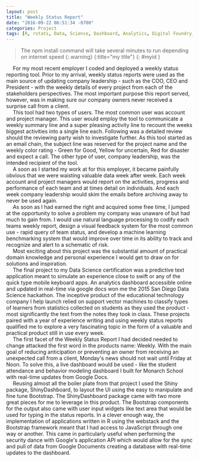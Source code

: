 ```yaml
---
layout: post
title: "Weekly Status Report"
date: "2016-09-22 06:51:34 -0700"
categories: Project
tags: [R, rstats, Data, Science, Dashboard, Analytics, Digital Foundry, Project, Product, Docker, Shiny, ShinyDashboard]
---
```



> The npm install command will take several minutes to run depending on internet speed
{:.warning}
{:title="my title"}
{: #myid }


&emsp; For my most recent employer I coded and deployed a weekly status reporting tool. Prior to my arrival, weekly status reports were used as the main source of updating company leadership - such as the COO, CEO and President - with the weekly details of every project from each of the stakeholders perspectives. The most important purpose this report served, however, was in making sure our company owners never received a surprise call from a client.  
&emsp; This tool had two types of users. The most common user was account and project manager. This user would employ the tool to communicate a weekly summary line and a super pleasing activity line to recount the weeks biggest activities into a single line each. Following was a detailed review should the reviewing party wish to investigate further. As this tool started as an email chain, the subject line was reserved for the project name and the weekly color rating - Green for Good, Yellow for uncertain, Red for disaster and expect a call. The other type of user, company leadership, was the intended recipient of the tool.  
&emsp; A soon as I started my work at for this employer, it became painfully obvious that we were waisting valuable data week after week. Each week account and project managers would report on the activities, progress and performance of each team and at times detail on individuals. And each week company leadership would skim the emails before archiving away to never be used again.  
&emsp; As soon as I had earned the right and acquired some free time, I jumped at the opportunity to solve a problem my company was unaware of but had much to gain from. I would use natural language processing to codify each teams weekly report, design a visual feedback system for the most common use - rapid query of team status, and develop a machine learning benchmarking system that would improve over time in its ability to track and recognize and alert to a schematic of risk.  
&emsp; Most exciting about this project was the substantial amount of practical domain knowledge and personal experience I would get to draw on for solutions and inspiration.  
&emsp; The final project to my Data Science certification was a predictive text application meant to simulate an experience close to swift or any of the quick type mobile keyboard apps. An analytics dashboard accessible online and updated in real-time via google docs won me the 2015 San Diego Data Science hackathon. The inceptive product of the educational technology company I help launch relied on support vector machines to classify types of learners from statistics collected on students as they used the product - most significantly the text from the notes they took in class. These projects paired with a year of experience writing and using weekly status reports qualified me to explore a very fascinating topic in the form of a valuable and practical product still in use every week.  
&emsp; The first facet of the Weekly Status Report I had decided needed to change attacked the first word in the products name: Weekly. With the main goal of reducing anticipation or preventing an owner from receiving an unexpected call from a client, Monday's news should not wait until Friday at Noon. To solve this, a live dashboard would be used - like the student attendance and behavior modeling dashboard I built for Monarch School with real-time updates from Google Docs.  
&emsp; Reusing almost all the boiler plate from that project I used the Shiny package, ShinyDashboard, to layout the UI using the easy to manipulate and fine tune Bootstrap. The ShinyDashboard package came with two more great pieces for me to leverage in this product. The Bootstrap components for the output also came with user input widgets like text area that would be used for typing in the status reports. In a clever enough way, the implementation of applications written in R using the webstack and the Bootstrap framework meant that I had access to JavaScript through one way or another. This came in particularly useful when performing the security dance with Google's application API which would allow for the sync and pull of data from Google Documents creating a database with real-time updates to the dashboard.  
